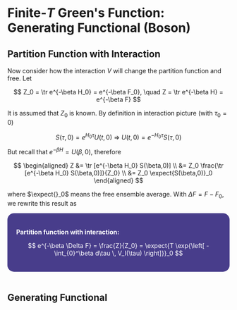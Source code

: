<style>
    .katex {
        font-size: 1.1em;
    }
    .remark {
        border-radius: 15px;
        padding: 20px;
        background-color: SeaGreen;
        color: White;
    }
    .result {
        border-radius: 15px;
        padding: 20px;
        background-color: DarkSlateBlue;
        color: White;
    }
</style>

# Finite-*T* Green's Function: <br>Generating Functional (Boson)

## Partition Function with Interaction

Now consider how the interaction $V$ will change the partition function and free. Let

$$
Z_0 = \tr e^{-\beta H_0} = e^{-\beta F_0}, \quad
Z = \tr e^{-\beta H} = e^{-\beta F}
$$

It is assumed that $Z_0$ is known. By definition in interaction picture (with $\tau_0 = 0$)

$$
S(\tau,0) = e^{H_0 \tau} U(t, 0)
\ \Rightarrow \ 
U(t, 0) = e^{-H_0 \tau} S(\tau,0)
$$

But recall that $e^{-\beta H} = U(\beta,0)$, therefore

$$
\begin{aligned}
    Z &= \tr [e^{-\beta H_0} S(\beta,0)]
    \\
    &= Z_0 \frac{\tr [e^{-\beta H_0} S(\beta,0)]}{Z_0}
    \\
    &= Z_0 \expect{S(\beta,0)}_0
\end{aligned}
$$

where $\expect{}_0$ means the free ensemble average. With $\Delta F = F - F_0$, we rewrite this result as

<div class="result">

**Partition function with interaction:**

$$
e^{-\beta \Delta F} = \frac{Z}{Z_0}
= \expect{T \exp{\left[
    - \int_{0}^\beta d\tau \, V_I(\tau)
\right]}}_0
$$

</div><br>

## Generating Functional


